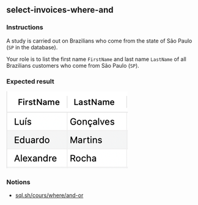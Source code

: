 ## select-invoices-where-and

### Instructions

A study is carried out on Brazilians who come from the state of São Paulo (`SP` in the database).

Your role is to list the first name `FirstName` and last name `LastName` of all Brazilians customers who come from São Paulo (`SP`).

### Expected result

![Expected Result](./expected.png)

### Notions

- [sql.sh/cours/where/and-or](https://sql.sh/cours/where/and-or)
